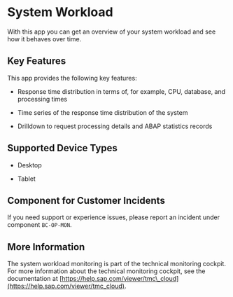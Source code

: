 <!-- loioad68ab182bb847029d52eb83d21610f8 -->

# System Workload



With this app you can get an overview of your system workload and see how it behaves over time.



<a name="loioad68ab182bb847029d52eb83d21610f8__section_atr_kwf_wnb"/>

## Key Features

This app provides the following key features:



-   Response time distribution in terms of, for example, CPU, database, and processing times

-   Time series of the response time distribution of the system

-   Drilldown to request processing details and ABAP statistics records




<a name="loioad68ab182bb847029d52eb83d21610f8__supported_devices"/>

## Supported Device Types

-   Desktop

-   Tablet




<a name="loioad68ab182bb847029d52eb83d21610f8__customer_component"/>

## Component for Customer Incidents

If you need support or experience issues, please report an incident under component `BC-OP-MON`.



<a name="loioad68ab182bb847029d52eb83d21610f8__section_bt3_wxg_wnb"/>

## More Information

The system workload monitoring is part of the technical monitoring cockpit. For more information about the technical monitoring cockpit, see the documentation at [https://help.sap.com/viewer/tmc\_cloud](https://help.sap.com/viewer/tmc_cloud).

